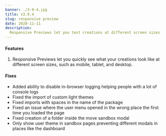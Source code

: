 ```yaml
---
banner: ./3-9-4.jpg
title: v3.9.4
slug: responsive preview
date: 2020-11-11
description:
  Responsive Previews let you test creations at different screen sizes.
---
```


#### Features

1. Responsive Previews let you quickly see what your creations look like at
   different screen sizes, such as mobile, tablet, and desktop.

#### Fixes

- Added ability to disable in-browser logging helping people with a lot of
  console logs
- Fixed the import of custom light themes
- Fixed imports with spaces in the name of the package
- Fixed an issue where the user menu opened in the wrong place the first time
  you loaded the page
- Fixed creation of a folder inside the move sandbox modal
- Only show user theme in sandbox pages preventing different modals in places
  like the dashboard
